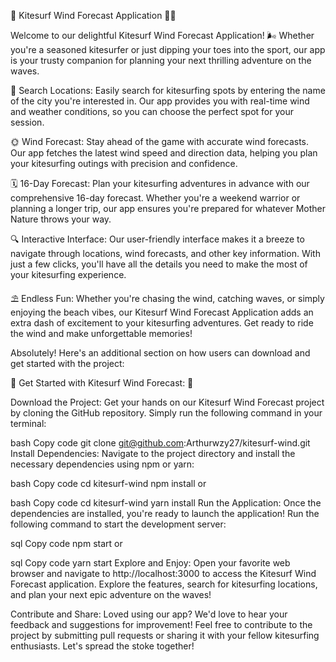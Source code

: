 🌊 Kitesurf Wind Forecast Application 🏄‍♂️

Welcome to our delightful Kitesurf Wind Forecast Application! 🌬️ Whether you're a seasoned kitesurfer or just dipping your toes into the sport, our app is your trusty companion for planning your next thrilling adventure on the waves.

📍 Search Locations: Easily search for kitesurfing spots by entering the name of the city you're interested in. Our app provides you with real-time wind and weather conditions, so you can choose the perfect spot for your session.

🌞 Wind Forecast: Stay ahead of the game with accurate wind forecasts. Our app fetches the latest wind speed and direction data, helping you plan your kitesurfing outings with precision and confidence.

🗓️ 16-Day Forecast: Plan your kitesurfing adventures in advance with our comprehensive 16-day forecast. Whether you're a weekend warrior or planning a longer trip, our app ensures you're prepared for whatever Mother Nature throws your way.

🔍 Interactive Interface: Our user-friendly interface makes it a breeze to navigate through locations, wind forecasts, and other key information. With just a few clicks, you'll have all the details you need to make the most of your kitesurfing experience.

⛱️ Endless Fun: Whether you're chasing the wind, catching waves, or simply enjoying the beach vibes, our Kitesurf Wind Forecast Application adds an extra dash of excitement to your kitesurfing adventures. Get ready to ride the wind and make unforgettable memories!



Absolutely! Here's an additional section on how users can download and get started with the project:

🚀 Get Started with Kitesurf Wind Forecast: 🌊

Download the Project: Get your hands on our Kitesurf Wind Forecast project by cloning the GitHub repository. Simply run the following command in your terminal:

bash
Copy code
git clone git@github.com:Arthurwzy27/kitesurf-wind.git
Install Dependencies: Navigate to the project directory and install the necessary dependencies using npm or yarn:

bash
Copy code
cd kitesurf-wind
npm install
or

bash
Copy code
cd kitesurf-wind
yarn install
Run the Application: Once the dependencies are installed, you're ready to launch the application! Run the following command to start the development server:

sql
Copy code
npm start
or

sql
Copy code
yarn start
Explore and Enjoy: Open your favorite web browser and navigate to http://localhost:3000 to access the Kitesurf Wind Forecast application. Explore the features, search for kitesurfing locations, and plan your next epic adventure on the waves!

Contribute and Share: Loved using our app? We'd love to hear your feedback and suggestions for improvement! Feel free to contribute to the project by submitting pull requests or sharing it with your fellow kitesurfing enthusiasts. Let's spread the stoke together!
